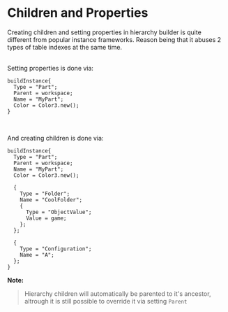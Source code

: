 # Children and Properties

Creating children and setting properties in hierarchy builder is quite different from popular instance frameworks. Reason being that it abuses 2 types of table indexes at the same time.<br><br>

Setting properties is done via:
```luau
buildInstance{
  Type = "Part";
  Parent = workspace;
  Name = "MyPart";
  Color = Color3.new();
}
```
<br>

And creating children is done via:
```luau
buildInstance{
  Type = "Part";
  Parent = workspace;
  Name = "MyPart";
  Color = Color3.new();

  {
    Type = "Folder";
    Name = "CoolFolder";
    {
      Type = "ObjectValue";
      Value = game;
    };
  };

  {
    Type = "Configuration";
    Name = "A";
  };
}
```
**Note:**
> Hierarchy children will automatically be parented to it's ancestor, altrough it is still possible to override it via setting `Parent`
<br>

